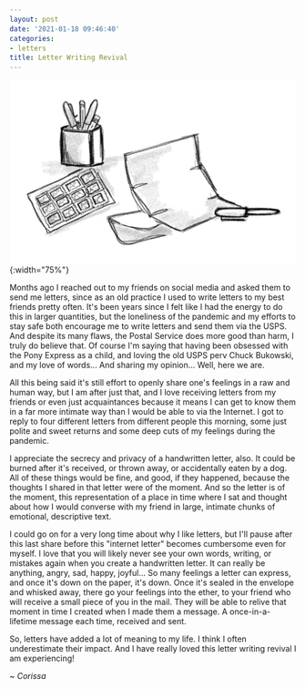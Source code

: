 ```yaml
---
layout: post
date: '2021-01-18 09:46:40'
categories:
- letters
title: Letter Writing Revival
---
```


![](/IMG_0735.PNG){:width="75%"}

Months ago I reached out to my friends on social media and asked them to send me letters, since as an old practice I used to write letters to my best friends pretty often. It's been years since I felt like I had the energy to do this in larger quantities, but the loneliness of the pandemic and my efforts to stay safe both encourage me to write letters and send them via the USPS. And despite its many flaws, the Postal Service does more good than harm, I truly do believe that. Of course I'm saying that having been obsessed with the Pony Express as a child, and loving the old USPS perv Chuck Bukowski, and my love of words... And sharing my opinion... Well, here we are. 

All this being said it's still effort to openly share one's feelings in a raw and human way, but I am after just that, and I love receiving letters from my friends or even just acquaintances because it means I can get to know them in a far more intimate way than I would be able to via the Internet. I got to reply to four different letters from different people this morning, some just polite and sweet returns and some deep cuts of my feelings during the pandemic. 

I appreciate the secrecy and privacy of a handwritten letter, also. It could be burned after it's received, or thrown away, or accidentally eaten by a dog. All of these things would be fine, and good, if they happened, because the thoughts I shared in that letter were of the moment. And so the letter is of the moment, this representation of a place in time where I sat and thought about how I would converse with my friend in large, intimate chunks of emotional, descriptive text. 

I could go on for a very long time about why I like letters, but I'll pause after this last share before this "internet letter" becomes cumbersome even for myself. I love that you will likely never see your own words, writing, or mistakes again when you create a handwritten letter. It can really be anything, angry, sad, happy, joyful... So many feelings a letter can express, and once it's down on the paper, it's down. Once it's sealed in the envelope and whisked away, there go your feelings into the ether, to your friend who will receive a small piece of you in the mail. They will be able to relive that moment in time I created when I made them a message. A once-in-a-lifetime message each time, received and sent. 

So, letters have added a lot of meaning to my life. I think I often underestimate their impact. And I have really loved this letter writing revival I am experiencing!

~ *Corissa*
